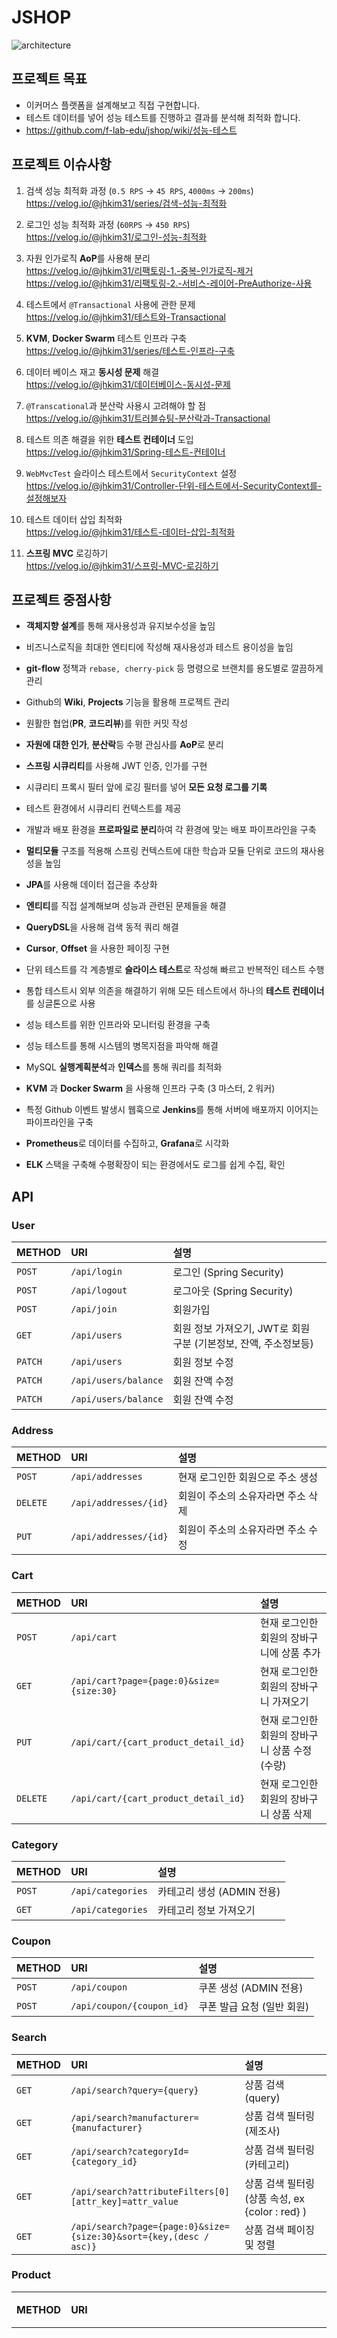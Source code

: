 # JSHOP

![architecture](/images/architecture.png)

## 프로젝트 목표

* 이커머스 플랫폼을 설계해보고 직접 구현합니다.
* 테스트 데이터를 넣어 성능 테스트를 진행하고 결과를 분석해 최적화 합니다.
* https://github.com/f-lab-edu/jshop/wiki/성능-테스트

## 프로젝트 이슈사항

1. 검색 성능 최적화 과정 (`0.5 RPS` -> `45 RPS`, `4000ms` -> `200ms`)    
   https://velog.io/@jhkim31/series/검색-성능-최적화


2. 로그인 성능 최적화 과정 (`60RPS` -> `450 RPS`)    
   https://velog.io/@jhkim31/로그인-성능-최적화


3. 자원 인가로직 **AoP**를 사용해 분리    
   https://velog.io/@jhkim31/리팩토링-1.-중복-인가로직-제거    
   https://velog.io/@jhkim31/리팩토링-2.-서비스-레이어-PreAuthorize-사용


4. 테스트에서 `@Transactional` 사용에 관한 문제    
   https://velog.io/@jhkim31/테스트와-Transactional


5. **KVM**, **Docker Swarm** 테스트 인프라 구축    
   https://velog.io/@jhkim31/series/테스트-인프라-구축


6. 데이터 베이스 재고 **동시성 문제** 해결   
   https://velog.io/@jhkim31/데이터베이스-동시성-문제


7. `@Transcational`과 분산락 사용시 고려해야 할 점    
   https://velog.io/@jhkim31/트러블슈팅-분산락과-Transactional


8. 테스트 의존 해결을 위한 **테스트 컨테이너** 도입   
   https://velog.io/@jhkim31/Spring-테스트-컨테이너


9. `WebMvcTest` 슬라이스 테스트에서 `SecurityContext` 설정     
   https://velog.io/@jhkim31/Controller-단위-테스트에서-SecurityContext를-설정해보자


10. 테스트 데이터 삽입 최적화  
    https://velog.io/@jhkim31/테스트-데이터-삽입-최적화


11. **스프링 MVC** 로깅하기   
    https://velog.io/@jhkim31/스프링-MVC-로깅하기

## 프로젝트 중점사항

* **객체지향 설계**를 통해 재사용성과 유지보수성을 높임
* 비즈니스로직을 최대한 엔티티에 작성해 재사용성과 테스트 용이성을 높임


* **git-flow** 정책과 `rebase, cherry-pick` 등 명령으로 브랜치를 용도별로 깔끔하게 관리
* Github의 **Wiki**, **Projects** 기능을 활용해 프로젝트 관리
* 원활한 협업(**PR**, **코드리뷰**)를 위한 커밋 작성


* **자원에 대한 인가**, **분산락**등 수평 관심사를 **AoP**로 분리
* **스프링 시큐리티**를 사용해 JWT 인증, 인가를 구현
* 시큐리티 프록시 필터 앞에 로깅 필터를 넣어 **모든 요청 로그를 기록**
* 테스트 환경에서 시큐리티 컨텍스트를 제공
* 개발과 배포 환경을 **프로파일로 분리**하여 각 환경에 맞는 배포 파이프라인을 구축
* **멀티모듈** 구조를 적용해 스프링 컨텍스트에 대한 학습과 모듈 단위로 코드의 재사용성을 높임


* **JPA**를 사용해 데이터 접근을 추상화
* **엔티티**를 직접 설계해보며 성능과 관련된 문제들을 해결
* **QueryDSL**을 사용해 검색 동적 쿼리 해결
* **Cursor**, **Offset** 을 사용한 페이징 구현


* 단위 테스트를 각 계층별로 **슬라이스 테스트**로 작성해 빠르고 반복적인 테스트 수행
* 통합 테스트시 외부 의존을 해결하기 위해 모든 테스트에서 하나의 **테스트 컨테이너**를 싱글톤으로 사용
* 성능 테스트를 위한 인프라와 모니터링 환경을 구축
* 성능 테스트를 통해 시스템의 병목지점을 파악해 해결
* MySQL **실행계획분석**과 **인덱스**를 통해 쿼리를 최적화


* **KVM** 과 **Docker Swarm** 을 사용해 인프라 구축 (3 마스터, 2 워커)
* 특정 Github 이벤트 발생시 웹훅으로 **Jenkins**를 통해 서버에 배포까지 이어지는 파이프라인을 구축
* **Prometheus**로 데이터를 수집하고, **Grafana**로 시각화
* **ELK** 스택을 구축해 수평확장이 되는 환경에서도 로그를 쉽게 수집, 확인

## API

### User

| METHOD  | URI                  | 설명                                       |
|:--------|:---------------------|:-----------------------------------------|
| `POST`  | `/api/login`         | 로그인 (Spring Security)                    |
| `POST`  | `/api/logout`        | 로그아웃 (Spring Security)                   |
| `POST`  | `/api/join`          | 회원가입                                     |
| `GET`   | `/api/users`         | 회원 정보 가져오기, JWT로 회원 구분 (기본정보, 잔액, 주소정보등) |
| `PATCH` | `/api/users`         | 회원 정보 수정                                 |
| `PATCH` | `/api/users/balance` | 회원 잔액 수정                                 |
| `PATCH` | `/api/users/balance` | 회원 잔액 수정                                 |

### Address

| METHOD   | URI                   | 설명                  |
|:---------|:----------------------|:--------------------|
| `POST`   | `/api/addresses`      | 현재 로그인한 회원으로 주소 생성  |
| `DELETE` | `/api/addresses/{id}` | 회원이 주소의 소유자라면 주소 삭제 |
| `PUT`    | `/api/addresses/{id}` | 회원이 주소의 소유자라면 주소 수정 |

### Cart

| METHOD   | URI                                      | 설명                          |
|:---------|:-----------------------------------------|:----------------------------|
| `POST`   | `/api/cart`                              | 현재 로그인한 회원의 장바구니에 상품 추가     |
| `GET`    | `/api/cart?page={page:0}&size={size:30}` | 현재 로그인한 회원의 장바구니 가져오기       |
| `PUT`    | `/api/cart/{cart_product_detail_id}`     | 현재 로그인한 회원의 장바구니 상품 수정 (수량) |
| `DELETE` | `/api/cart/{cart_product_detail_id}`     | 현재 로그인한 회원의 장바구니 상품 삭제      |

### Category

| METHOD | URI               | 설명                 |
|:-------|:------------------|:-------------------|
| `POST` | `/api/categories` | 카테고리 생성 (ADMIN 전용) |
| `GET`  | `/api/categories` | 카테고리 정보 가져오기       |

### Coupon

| METHOD | URI                       | 설명               |
|:-------|:--------------------------|:-----------------|
| `POST` | `/api/coupon`             | 쿠폰 생성 (ADMIN 전용) |
| `POST` | `/api/coupon/{coupon_id}` | 쿠폰 발급 요청 (일반 회원) |

### Search

| METHOD | URI                                                                | 설명                                   |
|:-------|:-------------------------------------------------------------------|:-------------------------------------|
| `GET`  | `/api/search?query={query}`                                        | 상품 검색 (query)                        |
| `GET`  | `/api/search?manufacturer={manufacturer}`                          | 상품 검색 필터링 (제조사)                      |
| `GET`  | `/api/search?categoryId={category_id}`                             | 상품 검색 필터링 (카테고리)                     |
| `GET`  | `/api/search?attributeFilters[0][attr_key]=attr_value`             | 상품 검색 필터링 (상품 속성, ex {color : red} ) |
| `GET`  | `/api/search?page={page:0}&size={size:30}&sort={key,(desc / asc)}` | 상품 검색 페이징 및 정렬                       |

### Product

| METHOD   | URI                                                     | 설명                      |
|:---------|:--------------------------------------------------------|:------------------------|
| `POST`   | `/api/products`                                         | 현재 로그인한 회원이 판매자라면 상품 생성 |
| `GET`    | `/api/products?page={page:0}&size={size:30}`            | 현재 로그인한 회원의 상품 정보 제공    |
| `POST`   | `/api/products/{product_id}/details`                    | 상품의 상세 상품 생성            |
| `PUT`    | `/api/products/{product_id}/details/{detail_id}`        | 상품의 상세 상품 수정            |
| `DELETE` | `/api/products/{product_id}/details/{detail_id}`        | 상품의 상세 상품 삭제            |
| `PATCH`  | `/api/products/{product_id}/details/{detail_id}/stocks` | 상품의 상세 상품 재고 수정         |

### Order

| METHOD   | URI                                                          | 설명                              |
|:---------|:-------------------------------------------------------------|:--------------------------------|
| `POST`   | `/api/orders`                                                | 주문 생성                           |
| `GET`    | `/api/orders?last_timestamp={last_timestamp}&size={size:10}` | 자신의 주문 정보 제공 (주문 시점을 키로 커서 페이징) |
| `GET`    | `/api/orders/{order_id}`                                     | (주문의 소유주라면) 주문 가져오기             |
| `DELETE` | `/api/orders/{order_id}`                                     | (주문의 소유주라면) 주문 삭제하기             |

## 스크린샷

### ERD

![img.png](images/erd.png)

### USECASE

![usecase.png](/images/usecase.png)

### 모니터링

![monitoring.png](images/monitoring.png)

### 로깅

![elk.png](images/elk.png)

### 성능 테스트 (좌 최적화전, 우 최적화 후)

<p align="center">   
   <img src="/images/login_before.png" width="45%" height="45%"/>
   <img src="/images/login_after.png" width="45%" height="45%"/>
</p>